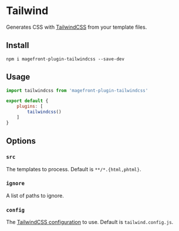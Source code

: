 # Tailwind

Generates CSS with [TailwindCSS](https://tailwindcss.com/) from your template files.

## Install

    npm i magefront-plugin-tailwindcss --save-dev

## Usage

```js
import tailwindcss from 'magefront-plugin-tailwindcss'

export default {
    plugins: [
        tailwindcss()
    ]
}
```

## Options

### `src`

The templates to process. Default is `**/*.{html,phtml}`.

### `ignore`

A list of paths to ignore.

### `config`

The [TailwindCSS configuration](https://tailwindcss.com/docs/configuration) to use. Default is `tailwind.config.js`.
